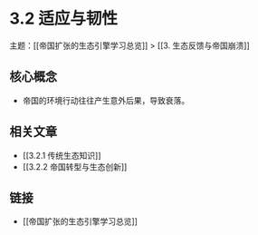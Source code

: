 # 3.2 适应与韧性

主题：[[帝国扩张的生态引擎学习总览]] > [[3. 生态反馈与帝国崩溃]]

## 核心概念

- 帝国的环境行动往往产生意外后果，导致衰落。

## 相关文章

- [[3.2.1 传统生态知识]]
- [[3.2.2 帝国转型与生态创新]]

## 链接

- [[帝国扩张的生态引擎学习总览]]
